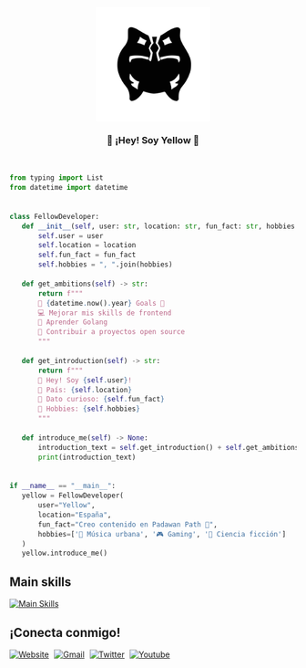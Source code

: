 <p align="center"><img align="center" width="200" src="img/logo_no_bg.svg"/></p>
    <h3 align="center">💫 ¡Hey! Soy Yellow 💫</h3>
</p>

</br>

 ```python
from typing import List
from datetime import datetime


class FellowDeveloper:
    def __init__(self, user: str, location: str, fun_fact: str, hobbies: List[str]):
        self.user = user
        self.location = location
        self.fun_fact = fun_fact
        self.hobbies = ", ".join(hobbies)

    def get_ambitions(self) -> str:
        return f"""
        🚀 {datetime.now().year} Goals 🚀
        💻 Mejorar mis skills de frontend
        🐹 Aprender Golang
        📝 Contribuir a proyectos open source
        """

    def get_introduction(self) -> str:
        return f"""
        👋 Hey! Soy {self.user}!
        📍 País: {self.location}
        👀 Dato curioso: {self.fun_fact}
        🦄 Hobbies: {self.hobbies}
        """

    def introduce_me(self) -> None:
        introduction_text = self.get_introduction() + self.get_ambitions()
        print(introduction_text)


if __name__ == "__main__":
    yellow = FellowDeveloper(
        user="Yellow",
        location="España",
        fun_fact="Creo contenido en Padawan Path 📼",
        hobbies=['🎵 Música urbana', '🎮 Gaming', '👾 Ciencia ficción']
    )
    yellow.introduce_me()
 ```

## Main skills

[![Main Skills](https://skillicons.dev/icons?i=python,django,postgres,docker,bash,aws,github,git&theme=dark)](https://skillicons.dev)

## ¡Conecta conmigo!

<p>
    <a href="https://www.padawanpath.es"><img alt="Website" title="Padawan Path" src="https://img.shields.io/badge/Website-FF0000?style=for-the-badge&logo=google-chrome&logoColor=white"></a>
    <a href="mailto:yellow@padawanpath.es"><img alt="Gmail" title="Yellow's Gmail" src="https://img.shields.io/badge/Gmail-D14836?style=for-the-badge&logo=gmail&logoColor=white" style="padding-left: 1%"></a>
    <a href="https://twitter.com/yellow_cmd"><img alt="Twitter" title="Yellow's Twitter" src="https://img.shields.io/badge/Twitter-1DA1F2?style=for-the-badge&logo=twitter&logoColor=white" style="padding-left: 1%"></a>
    <a href="https://www.youtube.com/@padawanpath"><img alt="Youtube" title="Padawan Path" src="https://img.shields.io/badge/YouTube-FF0000?style=for-the-badge&logo=youtube&logoColor=white" style="padding-left: 1%"></a>
</p>
